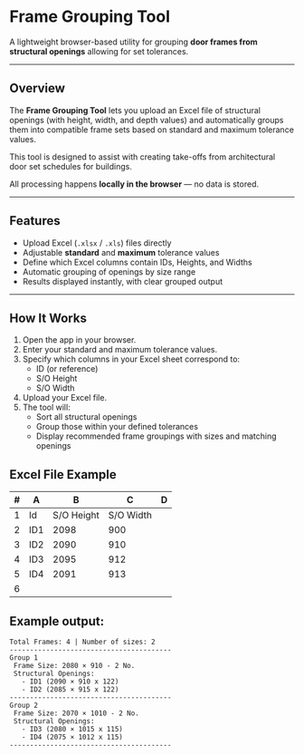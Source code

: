 # Frame Grouping Tool

A lightweight browser-based utility for grouping **door frames from structural openings** allowing for set tolerances.

---

## Overview

The **Frame Grouping Tool** lets you upload an Excel file of structural openings (with height, width, and depth values) and automatically groups them into compatible frame sets based on standard and maximum tolerance values.

This tool is designed to assist with creating take-offs from architectural door set schedules for buildings.

All processing happens **locally in the browser** — no data is stored.

---

## Features

- Upload Excel (`.xlsx` / `.xls`) files directly
- Adjustable **standard** and **maximum** tolerance values
- Define which Excel columns contain IDs, Heights, and Widths
- Automatic grouping of openings by size range
- Results displayed instantly, with clear grouped output

---

## How It Works

1. Open the app in your browser.
2. Enter your standard and maximum tolerance values.
3. Specify which columns in your Excel sheet correspond to:
   - ID (or reference)
   - S/O Height
   - S/O Width
4. Upload your Excel file.
5. The tool will:
   - Sort all structural openings
   - Group those within your defined tolerances
   - Display recommended frame groupings with sizes and matching openings

## Excel File Example

| #   | A   | B          | C         | D   |
| --- | --- | ---------- | --------- | --- |
| 1   | Id  | S/O Height | S/O Width |     |
| 2   | ID1 | 2098       | 900       |     |
| 3   | ID2 | 2090       | 910       |     |
| 4   | ID3 | 2095       | 912       |     |
| 5   | ID4 | 2091       | 913       |     |
| 6   |     |            |           |     |

## Example output:

```text
Total Frames: 4 | Number of sizes: 2
----------------------------------------
Group 1
 Frame Size: 2080 × 910 - 2 No.
 Structural Openings:
   - ID1 (2090 × 910 x 122)
   - ID2 (2085 × 915 x 122)
----------------------------------------
Group 2
 Frame Size: 2070 × 1010 - 2 No.
 Structural Openings:
   - ID3 (2080 × 1015 x 115)
   - ID4 (2075 × 1012 x 115)
----------------------------------------
```
